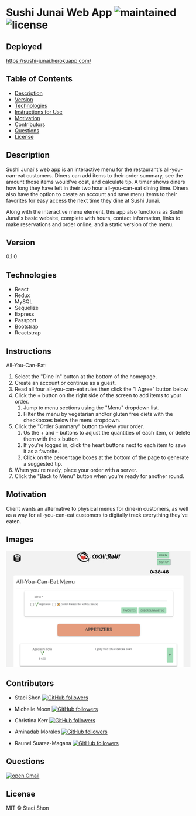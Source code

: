 
# Sushi Junai Web App ![maintained](https://img.shields.io/maintenance/true/2020) ![license](https://img.shields.io/badge/license-MIT-blue)


## Deployed
https://sushi-junai.herokuapp.com/

## Table of Contents
* [Description](#Description)
* [Version](#Version)
* [Technologies](#Technologies)
* [Instructions for Use](#Instructions)
* [Motivation](#Motivation)
* [Contributors](#Contributors)
* [Questions](#Questions)
* [License](#License)

## Description

Sushi Junai's web app is an interactive menu for the restaurant's all-you-can-eat customers. Diners can add items to their order summary, see the amount those items would've cost, and calculate tip. A timer shows diners how long they have left in their two hour all-you-can-eat dining time. Diners also have the option to create an account and save menu items to their favorites for easy access the next time they dine at Sushi Junai.

Along with the interactive menu element, this app also functions as Sushi Junai's basic website, complete with hours, contact information, links to make reservations and order online, and a static version of the menu.

## Version 
0.1.0

## Technologies

* React
* Redux
* MySQL
* Sequelize
* Express
* Passport
* Bootstrap
* Reactstrap

## Instructions

All-You-Can-Eat:

1. Select the "Dine In" button at the bottom of the homepage.
2. Create an account or continue as a guest.
3. Read all four all-you-can-eat rules then click the "I Agree" button below.
4. Click the + button on the right side of the screen to add items to your order.
    1. Jump to menu sections using the "Menu" dropdown list.
    2. Filter the menu by vegetarian and/or gluten free diets with the checkboxes below the menu dropdown.
5. Click the "Order Summary" button to view your order.
    1. Us the + and - buttons to adjust the quantities of each item, or delete them with the x button
    2. If you're logged in, click the heart buttons next to each item to save it as a favorite.
    3. Click on the percentage boxes at the bottom of the page to generate a suggested tip.
6. When you're ready, place your order with a server.
7. Click the "Back to Menu" button when you're ready for another round.

## Motivation

Client wants an alternative to physical menus for dine-in customers, as well as a way for all-you-can-eat customers to digitally track everything they've eaten.

## Images

![Menu](./readme-assets/menu-screenshot.png)

## Contributors

* Staci Shon <a href="https://github.com/s2hon" target="_blank">![GitHub followers](https://img.shields.io/github/followers/s2hon?label=s2hon&style=social)</a></br>

* Michelle Moon <a href="https://github.com/Moon-Ingenium/" target="_blank">![GitHub followers](https://img.shields.io/github/followers/Moon-Ingenium?label=Moon-Ingenium&style=social)</a></br>


* Christina Kerr <a href="https://github.com/christinakerr/" target="_blank">![GitHub followers](https://img.shields.io/github/followers/christinakerr?label=christinakerr&style=social)</a></br>


* Aminadab Morales <a href="https://github.com/aminadabm93/" target="_blank">![GitHub followers](https://img.shields.io/github/followers/aminadabm93?label=aminadabm93&style=social)</a></br>


* Raunel Suarez-Magana <a href="https://github.com/26rsuarez/" target="_blank">![GitHub followers](https://img.shields.io/github/followers/26rsuarez?label=26rsuarez&style=social)</a></br>

## Questions
<a href="mailto: staci.shon@gmail.com" target="_blank">![open Gmail](https://img.shields.io/badge/open-Gmail-red?style=for-the-badge)</a> 

## License
MIT © Staci Shon 
